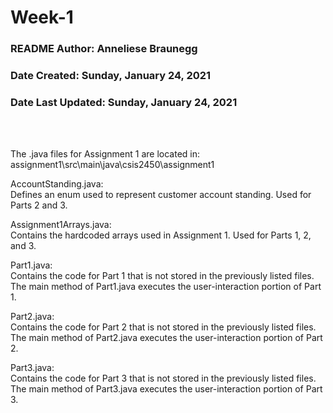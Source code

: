 # Week-1

### README Author: Anneliese Braunegg

### Date Created: Sunday, January 24, 2021
### Date Last Updated: Sunday, January 24, 2021
<br/><br/>

The .java files for Assignment 1 are located in:  
assignment1\src\main\java\csis2450\assignment1

AccountStanding.java:  
Defines an enum used to represent customer account standing. Used for Parts 2 and
3.

Assignment1Arrays.java:  
Contains the hardcoded arrays used in Assignment 1. Used for Parts 1, 2, and 3.

Part1.java:  
Contains the code for Part 1 that is not stored in the previously listed files.
The main method of Part1.java executes the user-interaction portion of Part 1.

Part2.java:  
Contains the code for Part 2 that is not stored in the previously listed files.
The main method of Part2.java executes the user-interaction portion of Part 2.

Part3.java:  
Contains the code for Part 3 that is not stored in the previously listed files.
The main method of Part3.java executes the user-interaction portion of Part 3.
